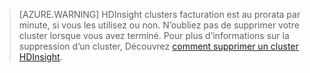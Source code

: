 

> [AZURE.WARNING] HDInsight clusters facturation est au prorata par minute, si vous les utilisez ou non. N’oubliez pas de supprimer votre cluster lorsque vous avez terminé. Pour plus d’informations sur la suppression d’un cluster, Découvrez [comment supprimer un cluster HDInsight](../articles/hdinsight/hdinsight-delete-cluster.md).

